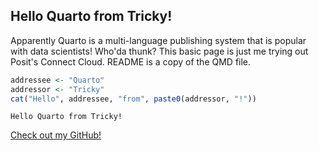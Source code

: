 ## Hello Quarto from Tricky!

Apparently Quarto is a multi-language publishing system that is popular with data scientists! Who'da thunk? This basic page is just me trying out Posit's Connect Cloud. README is a copy of the QMD file.

```r
addressee <- "Quarto"
addressor <- "Tricky"
cat("Hello", addressee, "from", paste0(addressor, "!"))
```

`Hello Quarto from Tricky!`

<a href="[https://example.com](https://www.github.com/patrickholley)" target="_blank">Check out my GitHub!</a>
